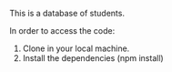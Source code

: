 This is a database of students. 

In order to access the code:
1. Clone in your local machine.
2. Install the dependencies (npm install)